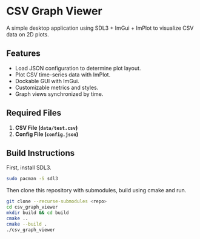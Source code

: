 # CSV Graph Viewer

A simple desktop application using SDL3 + ImGui + ImPlot to visualize CSV data on 2D plots.

## Features

- Load JSON configuration to determine plot layout.
- Plot CSV time-series data with ImPlot.
- Dockable GUI with ImGui.
- Customizable metrics and styles.
- Graph views synchronized by time.

## Required Files

1. **CSV File (`data/test.csv`)**
2. **Config File (`config.json`)**

## Build Instructions

First, install SDL3.

```bash
sudo pacman -S sdl3
```

Then clone this repository with submodules, build using cmake and run.

`````bash
git clone --recurse-submodules <repo>
cd csv_graph_viewer
mkdir build && cd build
cmake ..
cmake --build .
./csv_graph_viewer
`````
